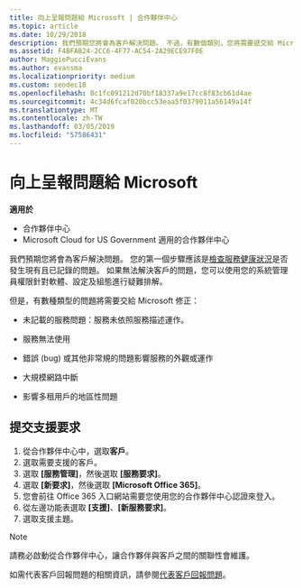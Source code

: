```yaml
---
title: 向上呈報問題給 Microsoft | 合作夥伴中心
ms.topic: article
ms.date: 10/29/2018
description: 我們預期您將會為客戶解決問題。 不過，有數個類別，您將需要遞交給 Microsoft，以修正問題。
ms.assetid: F4BFAB24-2CC6-4F77-AC54-2A29ECE97F0E
author: MaggiePucciEvans
ms.author: evansma
ms.localizationpriority: medium
ms.custom: seodec18
ms.openlocfilehash: 0c1fc091212d70bf18337a9e17cc8f83cb61d4ae
ms.sourcegitcommit: 4c34d6fcaf020bcc53eaa5f0379011a56149a14f
ms.translationtype: MT
ms.contentlocale: zh-TW
ms.lasthandoff: 03/05/2019
ms.locfileid: "57586431"
---
```

# <a name="escalate-problems-to-microsoft"></a>向上呈報問題給 Microsoft

**適用於**

-  合作夥伴中心
-  Microsoft Cloud for US Government 適用的合作夥伴中心


我們預期您將會為客戶解決問題。 您的第一個步驟應該是[檢查服務健康狀況](check-service-health.md)是否發生現有且已記錄的問題。 如果無法解決客戶的問題，您可以使用您的系統管理員權限針對軟體、設定及組態進行疑難排解。

但是，有數種類型的問題將需要交給 Microsoft 修正：

-   未記載的服務問題：服務未依照服務描述運作。

-   服務無法使用

-   錯誤 (bug) 或其他非常規的問題影響服務的外觀或運作

-   大規模網路中斷

-   影響多租用戶的地區性問題

## <a name="submit-a-support-request"></a>提交支援要求

1. 從合作夥伴中心中，選取**客戶**。
2. 選取需要支援的客戶。
3. 選取 **\[服務管理\]**，然後選取 **\[服務要求\]**。
4. 選取 **\[新要求\]**，然後選取 **\[Microsoft Office 365\]**。
5. 您會前往 Office 365 入口網站需要您使用您的合作夥伴中心認證來登入。
6. 從左邊功能表選取 **\[支援\]**、**\[新服務要求\]**。
7. 選取支援主題。

>[!NOTE]
>請務必啟動從合作夥伴中心，讓合作夥伴與客戶之間的關聯性會維護。 


如需代表客戶回報問題的相關資訊，請參閱[代表客戶回報問題](report-problems-on-behalf-of-a-customer.md)。

 

 




